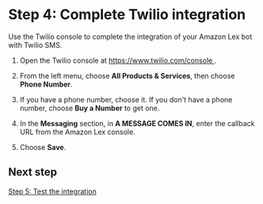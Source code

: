 # Step 4: Complete Twilio integration<a name="twilio-step-4"></a>

Use the Twilio console to complete the integration of your Amazon Lex bot with Twilio SMS\.

1. Open the Twilio console at [ https://www\.twilio\.com/console ](https://www.twilio.com/console)\.

1. From the left menu, choose **All Products & Services**, then choose **Phone Number**\.

1. If you have a phone number, choose it\. If you don't have a phone number, choose **Buy a Number** to get one\.

1. In the **Messaging** section, in **A MESSAGE COMES IN**, enter the callback URL from the Amazon Lex console\.

1. Choose **Save**\.

## Next step<a name="step-4-next"></a>

[Step 5: Test the integration](twilio-step-5.md)